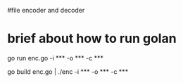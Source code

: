 #file encoder and decoder

# brief about how to run golan

go run enc.go -i *** -o *** -c ***


go build enc.go | ./enc -i *** -o *** -c ***


